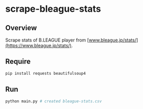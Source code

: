 # scrape-bleague-stats

## Overview
Scrape stats of B.LEAGUE player from [www.bleague.jp/stats/](https://www.bleague.jp/stats/).

## Require
```sh
pip install requests beautifulsoup4
```

## Run
```sh
python main.py # created bleague-stats.csv
```

